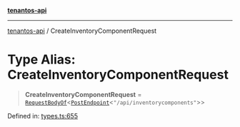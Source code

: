 [**tenantos-api**](../README.md)

***

[tenantos-api](../globals.md) / CreateInventoryComponentRequest

# Type Alias: CreateInventoryComponentRequest

> **CreateInventoryComponentRequest** = [`RequestBodyOf`](RequestBodyOf.md)\<[`PostEndpoint`](PostEndpoint.md)\<`"/api/inventorycomponents"`\>\>

Defined in: [types.ts:655](https://github.com/shadmanZero/tenantos-api/blob/b1ba837cafbeb4e057ec12e90b81a7c5ea5b383f/src/types.ts#L655)
